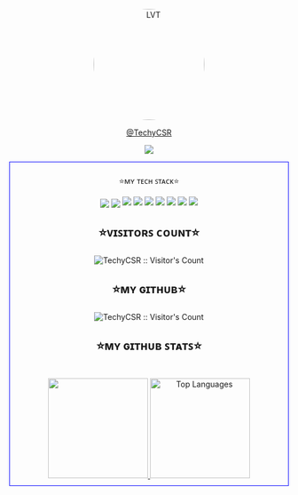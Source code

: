
<p align="center">
    <a href="https://github.com/TechyCSR">
        <img
            src="https://avatars.githubusercontent.com/u/90786270?v=4"
            width="200" alt="LVT" style="border-radius: 50%;">
    </a>
</p>
<p align="center">
    <a href="https://techycsr.tech/">
@TechyCSR
    </a>
</p>
<p align="center">
        <img src="https://readme-typing-svg.herokuapp.com?color=%1A5B1F&center=true&vCenter=true&lines=B.TECH CSE|PYTHON DEV."/>
    
<div style="border: 1px solid blue; padding: 10px;">
    </p>
    <p align="center"><bold>⭐ᴍʏ ᴛᴇᴄʜ ꜱᴛᴀᴄᴋ⭐</bold></p>
    <div align="center">
        <img align="center" src="https://img.icons8.com/color/48/undefined/html-5--v1.png"/>
        <img align="center" src="https://img.icons8.com/external-flaticons-lineal-color-flat-icons/64/undefined/external-css-mobile-app-development-flaticons-lineal-color-flat-icons.png"/>
        <img src="https://img.icons8.com/external-flaticons-lineal-color-flat-icons/64/undefined/external-java-script-web-development-flaticons-lineal-color-flat-icons-2.png" />
        <img src="https://img.icons8.com/external-flaticons-lineal-color-flat-icons/64/undefined/external-sql-computer-programming-flaticons-lineal-color-flat-icons.png">
        <img src="https://img.icons8.com/color/48/000000/git.png" />
        <img src="https://img.icons8.com/color/48/undefined/java-coffee-cup-logo--v1.png" />
        <img src="https://img.icons8.com/metro/26/undefined/c-plus-plus.png"/>
        <img src="https://img.icons8.com/color/48/undefined/c-sharp-logo-2.png" />
        <img src="https://img.icons8.com/color/48/undefined/python--v1.png" />
    
 
  
</p>


  </tbody>
</table>

      
## <p align="center">⭐ᴠɪꜱɪᴛᴏʀꜱ ᴄᴏᴜɴᴛ⭐</p>

<p align="center"><img src="https://profile-counter.glitch.me/%7BTechyCSR%7D/count.svg"
    alt="TechyCSR :: Visitor's Count" /></p>

## <p align="center">⭐ᴍʏ ɢɪᴛʜᴜʙ⭐</p>
<p align="center"><img src="https://github-profile-trophy.vercel.app/?username=TechyCSR"
    alt="TechyCSR :: Visitor's Count" /></p>


##  <p align="center">⭐ᴍʏ ɢɪᴛʜᴜʙ ꜱᴛᴀᴛꜱ⭐</p>
<br>
<a href="https://github.com/TechyCSR">
  <img height="180em" src="https://github-readme-stats.vercel.app/api?username=TechyCSR&theme=buefy&show_icons=true" />
<img height="180em"
         src="https://github-readme-stats.vercel.app/api/top-langs/?username=TechyCSR&theme=buefy&layout=compact"
         alt="Top Languages" />
</a>
